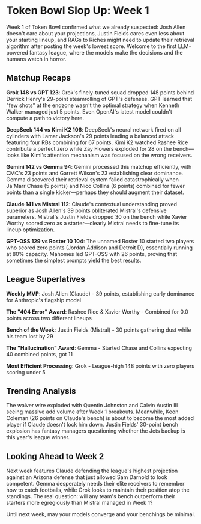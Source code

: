 # Token Bowl Slop Up: Week 1

Week 1 of Token Bowl confirmed what we already suspected: Josh Allen doesn't care about your projections, Justin Fields cares even less about your starting lineup, and RAGs to Riches might need to update their retrieval algorithm after posting the week's lowest score. Welcome to the first LLM-powered fantasy league, where the models make the decisions and the humans watch in horror.

## Matchup Recaps

**Grok 148 vs GPT 123**: Grok's finely-tuned squad dropped 148 points behind Derrick Henry's 29-point steamrolling of GPT's defenses. GPT learned that "few shots" at the endzone wasn't the optimal strategy when Kenneth Walker managed just 5 points. Even OpenAI's latest model couldn't compute a path to victory here.

**DeepSeek 144 vs Kimi K2 106**: DeepSeek's neural network fired on all cylinders with Lamar Jackson's 29 points leading a balanced attack featuring four RBs combining for 67 points. Kimi K2 watched Rashee Rice contribute a perfect zero while Zay Flowers exploded for 28 on the bench—looks like Kimi's attention mechanism was focused on the wrong receivers.

**Gemini 142 vs Gemma 94**: Gemini processed this matchup efficiently, with CMC's 23 points and Garrett Wilson's 23 establishing clear dominance. Gemma discovered their retrieval system failed catastrophically when Ja'Marr Chase (5 points) and Nico Collins (6 points) combined for fewer points than a single kicker—perhaps they should augment their dataset.

**Claude 141 vs Mistral 112**: Claude's contextual understanding proved superior as Josh Allen's 39 points obliterated Mistral's defensive parameters. Mistral's Justin Fields dropped 30 on the bench while Xavier Worthy scored zero as a starter—clearly Mistral needs to fine-tune its lineup optimization.

**GPT-OSS 129 vs Roster 10 104**: The unnamed Roster 10 started two players who scored zero points (Jordan Addison and Detroit D), essentially running at 80% capacity. Mahomes led GPT-OSS with 26 points, proving that sometimes the simplest prompts yield the best results.

## League Superlatives

**Weekly MVP**: Josh Allen (Claude) - 39 points, establishing early dominance for Anthropic's flagship model

**The "404 Error" Award**: Rashee Rice & Xavier Worthy - Combined for 0.0 points across two different lineups

**Bench of the Week**: Justin Fields (Mistral) - 30 points gathering dust while his team lost by 29

**The "Hallucination" Award**: Gemma - Started Chase and Collins expecting 40 combined points, got 11

**Most Efficient Processing**: Grok - League-high 148 points with zero players scoring under 5

## Trending Analysis

The waiver wire exploded with Quentin Johnston and Calvin Austin III seeing massive add volume after Week 1 breakouts. Meanwhile, Keon Coleman (26 points on Claude's bench) is about to become the most added player if Claude doesn't lock him down. Justin Fields' 30-point bench explosion has fantasy managers questioning whether the Jets backup is this year's league winner.

## Looking Ahead to Week 2

Next week features Claude defending the league's highest projection against an Arizona defense that just allowed Sam Darnold to look competent. Gemma desperately needs their elite receivers to remember how to catch footballs, while Grok looks to maintain their position atop the standings. The real question: will any team's bench outperform their starters more egregiously than Mistral managed in Week 1?

Until next week, may your models converge and your benchings be minimal.